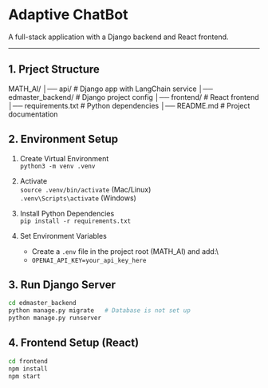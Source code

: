 # Adaptive ChatBot

A full-stack application with a Django backend and React frontend.

------------------------------------------------------------------------

## 1. Prject Structure

MATH_AI/ │── api/ \# Django app with LangChain service │──
edmaster_backend/ \# Django project config │── frontend/ \# React
frontend │── requirements.txt \# Python dependencies │── README.md \#
Project documentation

## 2. Environment Setup

1.  Create Virtual Environment\
    `python3 -m venv .venv`

2.  Activate\
    `source .venv/bin/activate` (Mac/Linux)\
    `.venv\Scripts\activate` (Windows)

3.  Install Python Dependencies\
    `pip install -r requirements.txt`

4.  Set Environment Variables

    -   Create a `.env` file in the project root (MATH_AI) and add:\
    -   `OPENAI_API_KEY=your_api_key_here`

## 3. Run Django Server

``` bash
cd edmaster_backend
python manage.py migrate   # Database is not set up
python manage.py runserver
```

## 4. Frontend Setup (React)

``` bash
cd frontend
npm install
npm start
```
